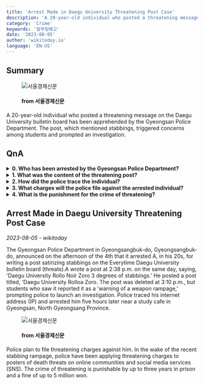 ```yaml
---
title: 'Arrest Made in Daegu University Threatening Post Case'
description: 'A 20-year-old individual who posted a threatening message on the Daegu University bulletin board has been apprehended by the Gyeongsan Police Department. The post, which mentioned stabbings, triggered concerns among students and prompted an investigation.'
category: 'Crime'
keywords: '칼부림예고'
date: '2023-08-05'
author: 'wikitoday.io'
language: 'EN-US'
---
```


## Summary



<figure>
    <img src="https://newsimg.sedaily.com/2023/08/04/29TA0FROJB_1.jpg" alt="서울경제신문" />
    <figcaption>
        <h4> from 서울경제신문</h4>
    </figcaption>
</figure>


A 20-year-old individual who posted a threatening message on the Daegu University bulletin board has been apprehended by the Gyeongsan Police Department. The post, which mentioned stabbings, triggered concerns among students and prompted an investigation.


## QnA


<details>
    <summary><b>0. Who has been arrested by the Gyeongsan Police Department?</b></summary>
    A 20-year-old individual has been arrested by the Gyeongsan Police Department.
</details>

<details>
    <summary><b>1. What was the content of the threatening post?</b></summary>
    The post mentioned 'Daegu University Rollo Noir Zoro 3 degrees of stabbings.'
</details>

<details>
    <summary><b>2. How did the police trace the individual?</b></summary>
    The police traced the individual through their internet address (IP).
</details>

<details>
    <summary><b>3. What charges will the police file against the arrested individual?</b></summary>
    The police will file threatening charges against the arrested individual.
</details>

<details>
    <summary><b>4. What is the punishment for the crime of threatening?</b></summary>
    The crime of threatening is punishable by up to three years in prison and a fine of up to 5 million won.
</details>



## Arrest Made in Daegu University Threatening Post Case

_2023-08-05 - wikitoday_

The Gyeongsan Police Department in Gyeongsangbuk-do, Gyeongsangbuk-do, announced on the afternoon of the 4th that it arrested A, in his 20s, for writing a post satirizing stabbings on the Everytime Daegu University bulletin board (threats).A wrote a post at 2:38 p.m. on the same day, saying, 'Daegu University Rollo Noir Zoro 3 degrees of stabbings.' He posted a post titled, 'Daegu University Rolloa Zoro. The post was deleted at 3:10 p.m., but students who saw it reported it as a 'warning of a weapon rampage,' prompting police to launch an investigation. Police traced his internet address (IP) and arrested him five hours later near a study cafe in Gyeongsan, North Gyeongsang Province.


<figure>
    <img src="https://newsimg.sedaily.com/2023/08/04/29TA11XCJD_1.jpg" alt="서울경제신문" />
    <figcaption>
        <h4> from 서울경제신문</h4>
    </figcaption>
</figure>


Police plan to file threatening charges against him. In the wake of the recent stabbing rampage, police have been applying threatening charges to posters of death threats on online communities and social media services (SNS). The crime of threatening is punishable by up to three years in prison and a fine of up to 5 million won.
